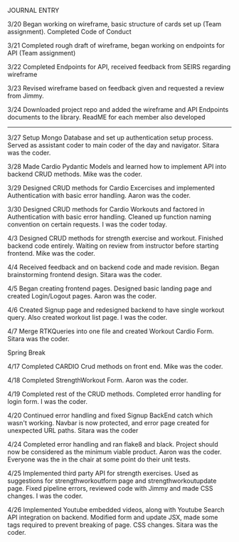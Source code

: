 JOURNAL ENTRY

3/20
Began working on wireframe, basic structure of cards set up (Team assignment). Completed Code of Conduct

3/21
Completed rough draft of wireframe, began working on endpoints for API (Team assignment)

3/22
Completed Endpoints for API, received feedback from SEIRS regarding wireframe

3/23
Revised wireframe based on feedback given and requested a review from Jimmy.

3/24
Downloaded project repo and added the wireframe and API Endpoints documents to the library. ReadME for each member also developed

---

3/27
Setup Mongo Database and set up authentication setup process. Served as assistant coder to main coder of the day and navigator. Sitara was the coder.

3/28
Made Cardio Pydantic Models and learned how to implement API into backend CRUD methods. Mike was the coder.

3/29
Designed CRUD methods for Cardio Excercises and implemented Authentication with basic error handling. Aaron was the coder.

3/30
Designed CRUD methods for Cardio Workouts and factored in Authentication with basic error handling. Cleaned up function naming convention on certain requests. I was the coder today.

4/3
Designed CRUD methods for strength exercise and workout. Finished backend code entirely. Waiting on review from instructor before starting frontend. Mike was the coder.

4/4
Received feedback and on backend code and made revision. Began brainstorming frontend design. Sitara was the coder.

4/5
Began creating frontend pages. Designed basic landing page and created Login/Logout pages. Aaron was the coder.

4/6
Created Signup page and redesigned backend to have single workout query. Also created workout list page. I was the coder.

4/7
Merge RTKQueries into one file and created Workout Cardio Form. Sitara was the coder.

Spring Break

4/17
Completed CARDIO Crud methods on front end. Mike was the coder.

4/18
Completed StrengthWorkout Form. Aaron was the coder.

4/19
Completed rest of the CRUD methods. Completed error handling for login form. I was the coder.

4/20
Continued error handling and fixed Signup BackEnd catch which wasn't working. Navbar is now protected, and error page created for unexpected URL paths. Sitara was the coder

4/24
Completed error handling and ran flake8 and black. Project should now be considered as the minimum viable product. Aaron was the coder. Everyone was the in the chair at some point do their unit tests.

4/25
Implemented third party API for strength exercises. Used as suggestions for strengthworkoutform page and strengthworkoutupdate page. Fixed pipeline errors, reviewed code with Jimmy and made CSS changes. I was the coder.

4/26
Implemented Youtube embedded videos, along with Youtube Search API integration on backend. Modified form and update JSX, made some tags required to prevent breaking of page. CSS changes. Sitara was the coder.
